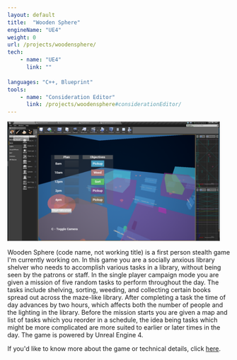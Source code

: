 ```yaml
---
layout: default
title:  "Wooden Sphere"
engineName: "UE4"
weight: 0
url: /projects/woodensphere/
tech: 
    - name: "UE4"
      link: ""

languages: "C++, Blueprint" 
tools:
    - name: "Consideration Editor"
      link: /projects/woodensphere#considerationEditor/
---
```

<img class="projectPreviewImage" src="/images/woodenSphere/planner.png" width="480" height="270"/>

Wooden Sphere (code name, not working title) is a first person stealth game I'm currently working on. In this game you are a socially anxious library shelver who needs to accomplish various tasks in a library, without being seen by the patrons or staff. In the single player campaign mode you are given a mission of five random tasks to perform throughout the day. The tasks include shelving, sorting, weeding, and collecting certain books spread out across the maze-like library. After completing a task the time of day advances by two hours, which affects both the number of people and the lighting in the library. Before the mission starts you are given a map and list of tasks which you reorder in a schedule, the idea being tasks which might be more complicated are more suited to earlier or later times in the day. The game is powered by Unreal Engine 4.

If you'd like to know more about the game or technical details, click [here](/projects/woodensphere/).

